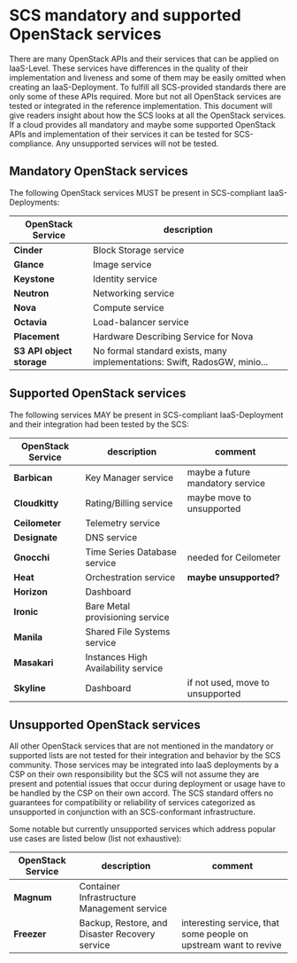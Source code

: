 # SCS mandatory and supported OpenStack services

There are many OpenStack APIs and their services that can be applied on IaaS-Level.
These services have differences in the quality of their implementation and liveness and some of them may be easily omitted when creating an IaaS-Deployment.
To fulfill all SCS-provided standards there are only some of these APIs required.
More but not all OpenStack services are tested or integrated in the reference implementation.
This document will give readers insight about how the SCS looks at all the OpenStack services.
If a cloud provides all mandatory and maybe some supported OpenStack APIs and implementation of their services it can be tested for SCS-compliance.
Any unsupported services will not be tested.

## Mandatory OpenStack services

The following OpenStack services MUST be present in SCS-compliant IaaS-Deployments:

| OpenStack Service | description |
|-----|-----|
| **Cinder** | Block Storage service |
| **Glance** | Image service |
| **Keystone** | Identity service |
| **Neutron** | Networking service |
| **Nova** | Compute service |
| **Octavia** | Load-balancer service |
| **Placement** | Hardware Describing Service for Nova |
| **S3 API object storage** | No formal standard exists, many implementations: Swift, RadosGW, minio... |

## Supported OpenStack services

The following services MAY be present in SCS-compliant IaaS-Deployment and their integration had been tested by the SCS:

| OpenStack Service | description | comment |
|-----|-----|-------|
| **Barbican** | Key Manager service | maybe a future mandatory service |
| **Cloudkitty** | Rating/Billing service | maybe move to unsupported |
| **Ceilometer** | Telemetry service | |
| **Designate** | DNS service | |
| **Gnocchi** | Time Series Database service | needed for Ceilometer |
| **Heat** | Orchestration service | **maybe unsupported?** |
| **Horizon** | Dashboard | |
| **Ironic** | Bare Metal provisioning service | |
| **Manila** | Shared File Systems service | |
| **Masakari** | Instances High Availability service | |
| **Skyline** | Dashboard | if not used, move to unsupported |

## Unsupported OpenStack services

All other OpenStack services that are not mentioned in the mandatory or supported lists are not tested for their integration and behavior by the SCS community.
Those services may be integrated into IaaS deployments by a CSP on their own responsibility but the SCS will not assume they are present and potential issues that occur during deployment or usage have to be handled by the CSP on their own accord.
The SCS standard offers no guarantees for compatibility or reliability of services categorized as unsupported in conjunction with an SCS-conformant infrastructure.

Some notable but currently unsupported services which address popular use cases are listed below (list not exhaustive):

| OpenStack Service | description | comment |
|-----|-----|-------|
| **Magnum** | Container Infrastructure Management service | |
| **Freezer** | Backup, Restore, and Disaster Recovery service | interesting service, that some people on upstream want to revive |
